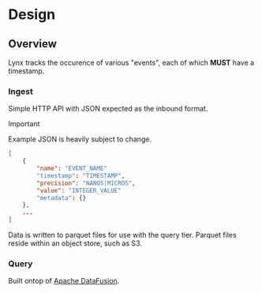 # Design

## Overview

Lynx tracks the occurence of various "events", each of which **MUST** have a timestamp.

### Ingest

Simple HTTP API with JSON expected as the inbound format.

>[!IMPORTANT]
>Example JSON is heavily subject to change.

```json
[
    {
        "name": "EVENT_NAME"
        "timestamp": "TIMESTAMP",
        "precision": "NANOS|MICROS",
        "value": "INTEGER_VALUE"
        "metadata": {}
    },
    ...
]
```

Data is written to parquet files for use with the query tier. Parquet files reside
within an object store, such as S3.

### Query

Built ontop of [Apache DataFusion](https://datafusion.apache.org/).
